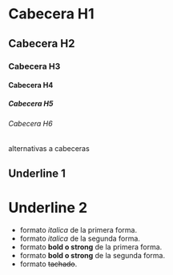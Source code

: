 # Cabecera  H1
## Cabecera H2 
### Cabecera H3
#### Cabecera H4
##### Cabecera H5
###### Cabecera H6





alternativas a cabeceras

Underline 1
-----------

Underline 2
===========


- formato *italica* de la primera forma.
- formato _italica_ de la segunda forma.
- formato **bold o strong** de la primera forma.
- formato __bold o strong__ de la segunda forma.
- formato ~~tachado~~.